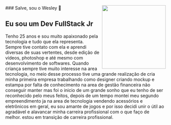 <img align="right" width="200" height="200" src="https://uploads.spiritfanfiction.com/historias/capitulos/201912/black-clover--asta-o-mago-negro-18061975-111220190315.jpg">
### Salve, sou o Wesley 👋
<h2> Eu sou um Dev FullStack Jr </h2>
<p> Tenho 25 anos e sou muito apaixonado pela tecnologia e tudo que ela representa. Sempre tive contato com ela e aprendi diversas de suas vertentes, desde edição de vídeos, photoshop e até mesmo com desenvolvimento de softwares. Quando criança sempre tive muito interesse na area tecnologia, no meio desse processo tive uma grande realização de cria minha primeira empresa trabalhando como designer criando mockup e estampa por falta de conhecimento na area de gestão financeira não conseguir manter mas foi o inicio de um grande sonho que eu tenho de ser reconhecido pelo meus feitos, depois de um tempo montei meu segundo empreendimento ja na area de tecnologia vendendo acessórios e eletrônicos em geral, eu sou amante de jogos e por isso decidi unir o útil ao agradável e alavancar minha carreira profissional com o que faço de melhor. estou em transição de carreira profissional. </p>

